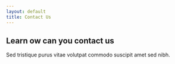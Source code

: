 ```yaml
---
layout: default
title: Contact Us
---
```



## Learn ow can you contact us
Sed tristique purus vitae volutpat commodo suscipit amet sed nibh.

